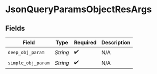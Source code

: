 # JsonQueryParamsObjectResArgs


## Fields

| Field              | Type               | Required           | Description        |
| ------------------ | ------------------ | ------------------ | ------------------ |
| `deep_obj_param`   | *String*           | :heavy_check_mark: | N/A                |
| `simple_obj_param` | *String*           | :heavy_check_mark: | N/A                |